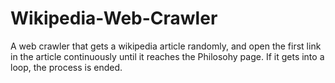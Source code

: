 # Wikipedia-Web-Crawler
A web crawler that gets a wikipedia article randomly, and open the first link in the article continuously until it reaches the Philosohy page.
If it gets into a loop, the process is ended.
